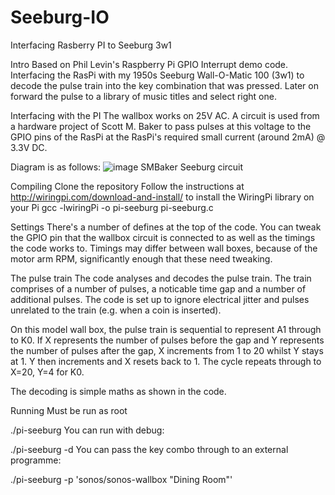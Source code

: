 # Seeburg-IO
Interfacing Rasberry PI to Seeburg 3w1

Intro
Based on Phil Levin's Raspberry Pi GPIO Interrupt demo code. Interfacing the RasPi with my 1950s Seeburg Wall-O-Matic 100 (3w1) to decode the pulse train into the key combination that was pressed. Later on forward the pulse to a library of music titles and select right one.

Interfacing with the PI
The wallbox works on 25V AC. A circuit is used from a hardware project of Scott M. Baker to pass pulses at this voltage to the GPIO pins of the RasPi at the RasPi's required small current (around 2mA) @ 3.3V DC.

Diagram is as follows:
![image](https://user-images.githubusercontent.com/85778633/121767230-50048980-cb57-11eb-9314-8462704bcdc8.png)
SMBaker Seeburg circuit

Compiling
Clone the repository
Follow the instructions at http://wiringpi.com/download-and-install/ to install the WiringPi library on your Pi
gcc -lwiringPi -o pi-seeburg pi-seeburg.c

Settings
There's a number of defines at the top of the code. You can tweak the GPIO pin that the wallbox circuit is connected to as well as the timings the code works to. Timings may differ between wall boxes, because of the motor arm RPM, significantly enough that these need tweaking.

The pulse train
The code analyses and decodes the pulse train. The train comprises of a number of pulses, a noticable time gap and a number of additional pulses. The code is set up to ignore electrical jitter and pulses unrelated to the train (e.g. when a coin is inserted).

On this model wall box, the pulse train is sequential to represent A1 through to K0. If X represents the number of pulses before the gap and Y represents the number of pulses after the gap, X increments from 1 to 20 whilst Y stays at 1. Y then increments and X resets back to 1. The cycle repeats through to X=20, Y=4 for K0.

The decoding is simple maths as shown in the code.

Running
Must be run as root

./pi-seeburg
You can run with debug:

./pi-seeburg -d
You can pass the key combo through to an external programme:

./pi-seeburg -p 'sonos/sonos-wallbox "Dining Room"'
